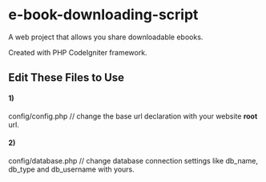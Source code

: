 # e-book-downloading-script
A web project that allows you share downloadable ebooks.

Created with PHP CodeIgniter framework.

<h2>Edit These Files to Use</h2>
<h4>1)</h4>config/config.php // change the base url declaration with your website <b>root</b> url. <br>
<h4>2)</h4>config/database.php // change database connection settings like db_name, db_type and db_username with yours.
